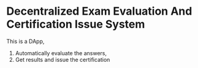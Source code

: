 # Decentralized Exam Evaluation And Certification Issue System

This is a DApp,

1. Automatically evaluate the answers,
2. Get results and issue the certification

